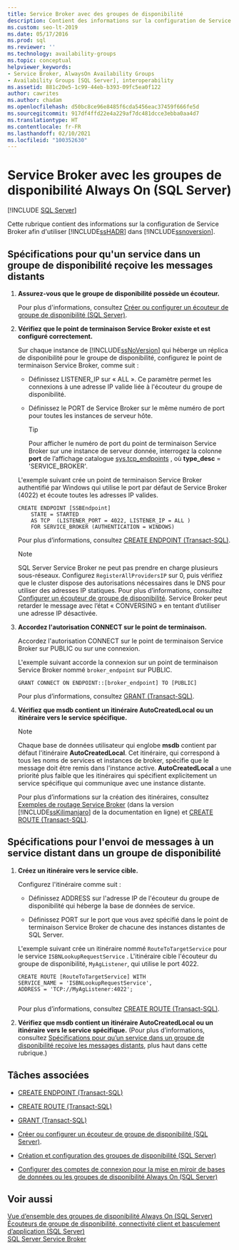 ```yaml
---
title: Service Broker avec des groupes de disponibilité
description: Contient des informations sur la configuration de Service Broker avec des groupes de disponibilité Always On SQL Server.
ms.custom: seo-lt-2019
ms.date: 05/17/2016
ms.prod: sql
ms.reviewer: ''
ms.technology: availability-groups
ms.topic: conceptual
helpviewer_keywords:
- Service Broker, AlwaysOn Availability Groups
- Availability Groups [SQL Server], interoperability
ms.assetid: 881c20e5-1c99-44eb-b393-09fc5ea0f122
author: cawrites
ms.author: chadam
ms.openlocfilehash: d50bc8ce96e8485f6cda5456eac37459f666fe5d
ms.sourcegitcommit: 917df4ffd22e4a229af7dc481dcce3ebba0aa4d7
ms.translationtype: HT
ms.contentlocale: fr-FR
ms.lasthandoff: 02/10/2021
ms.locfileid: "100352630"
---
```

# <a name="service-broker-with-always-on-availability-groups-sql-server"></a>Service Broker avec les groupes de disponibilité Always On (SQL Server)
[!INCLUDE [SQL Server](../../../includes/applies-to-version/sqlserver.md)]

  Cette rubrique contient des informations sur la configuration de Service Broker afin d'utiliser [!INCLUDE[ssHADR](../../../includes/sshadr-md.md)] dans [!INCLUDE[ssnoversion](../../../includes/ssnoversion-md.md)].  
  
  
##  <a name="requirements-for-a-service-in-an-availability-group-to-receive-remote-messages"></a><a name="ReceiveRemoteMessages"></a> Spécifications pour qu'un service dans un groupe de disponibilité reçoive les messages distants  
  
1.  **Assurez-vous que le groupe de disponibilité possède un écouteur.**  
  
     Pour plus d'informations, consultez [Créer ou configurer un écouteur de groupe de disponibilité &#40;SQL Server&#41;](../../../database-engine/availability-groups/windows/create-or-configure-an-availability-group-listener-sql-server.md).  
  
2.  **Vérifiez que le point de terminaison Service Broker existe et est configuré correctement.**  
  
     Sur chaque instance de [!INCLUDE[ssNoVersion](../../../includes/ssnoversion-md.md)] qui héberge un réplica de disponibilité pour le groupe de disponibilité, configurez le point de terminaison Service Broker, comme suit :  
  
    -   Définissez LISTENER_IP sur « ALL ». Ce paramètre permet les connexions à une adresse IP valide liée à l'écouteur du groupe de disponibilité.  
  
    -   Définissez le PORT de Service Broker sur le même numéro de port pour toutes les instances de serveur hôte.  
  
        > [!TIP]  
        >  Pour afficher le numéro de port du point de terminaison Service Broker sur une instance de serveur donnée, interrogez la colonne **port** de l’affichage catalogue [sys.tcp_endpoints](../../../relational-databases/system-catalog-views/sys-tcp-endpoints-transact-sql.md) , où **type_desc** = 'SERVICE_BROKER'.  
  
     L'exemple suivant crée un point de terminaison Service Broker authentifié par Windows qui utilise le port par défaut de Service Broker (4022) et écoute toutes les adresses IP valides.  
  
    ```  
    CREATE ENDPOINT [SSBEndpoint]  
        STATE = STARTED  
        AS TCP  (LISTENER_PORT = 4022, LISTENER_IP = ALL )  
        FOR SERVICE_BROKER (AUTHENTICATION = WINDOWS)  
    ```  
  
     Pour plus d’informations, consultez [CREATE ENDPOINT &#40;Transact-SQL&#41;](../../../t-sql/statements/create-endpoint-transact-sql.md).  

    > [!NOTE]  
    SQL Server Service Broker ne peut pas prendre en charge plusieurs sous-réseaux. Configurez `RegisterAllProvidersIP` sur 0, puis vérifiez que le cluster dispose des autorisations nécessaires dans le DNS pour utiliser des adresses IP statiques. Pour plus d’informations, consultez [Configurer un écouteur de groupe de disponibilité](create-or-configure-an-availability-group-listener-sql-server.md). Service Broker peut retarder le message avec l’état « CONVERSING » en tentant d’utiliser une adresse IP désactivée.

3.  **Accordez l'autorisation CONNECT sur le point de terminaison.**  
  
     Accordez l'autorisation CONNECT sur le point de terminaison Service Broker sur PUBLIC ou sur une connexion.  
  
     L'exemple suivant accorde la connexion sur un point de terminaison Service Broker nommé `broker_endpoint` sur PUBLIC.  
  
    ```  
    GRANT CONNECT ON ENDPOINT::[broker_endpoint] TO [PUBLIC]  
    ```  
  
     Pour plus d’informations, consultez [GRANT &#40;Transact-SQL&#41;](../../../t-sql/statements/grant-transact-sql.md).  
  
4.  **Vérifiez que msdb contient un itinéraire AutoCreatedLocal ou un itinéraire vers le service spécifique.**  
  
    > [!NOTE]  
    >  Chaque base de données utilisateur qui englobe **msdb** contient par défaut l'itinéraire **AutoCreatedLocal**. Cet itinéraire, qui correspond à tous les noms de services et instances de broker, spécifie que le message doit être remis dans l'instance active. **AutoCreatedLocal** a une priorité plus faible que les itinéraires qui spécifient explicitement un service spécifique qui communique avec une instance distante.  
  
     Pour plus d’informations sur la création des itinéraires, consultez [Exemples de routage Service Broker](https://msdn.microsoft.com/library/ms166090\(SQL.105\).aspx) (dans la version [!INCLUDE[ssKilimanjaro](../../../includes/sskilimanjaro-md.md)] de la documentation en ligne) et [CREATE ROUTE &#40;Transact-SQL&#41;](../../../t-sql/statements/create-route-transact-sql.md).  
  
##  <a name="requirements-for-sending-messages-to-a-remote-service-in-an-availability-group"></a><a name="SendRemoteMessages"></a> Spécifications pour l'envoi de messages à un service distant dans un groupe de disponibilité  
  
1.  **Créez un itinéraire vers le service cible.**  
  
     Configurez l'itinéraire comme suit :  
  
    -   Définissez ADDRESS sur l'adresse IP de l'écouteur du groupe de disponibilité qui héberge la base de données de service.  
  
    -   Définissez PORT sur le port que vous avez spécifié dans le point de terminaison Service Broker de chacune des instances distantes de SQL Server.  
  
     L'exemple suivant crée un itinéraire nommé `RouteToTargetService` pour le service `ISBNLookupRequestService` . L'itinéraire cible l'écouteur du groupe de disponibilité, `MyAgListener`, qui utilise le port 4022.  
  
    ```  
    CREATE ROUTE [RouteToTargetService] WITH   
    SERVICE_NAME = 'ISBNLookupRequestService',   
    ADDRESS = 'TCP://MyAgListener:4022';  
  
    ```  
  
     Pour plus d’informations, consultez [CREATE ROUTE &#40;Transact-SQL&#41;](../../../t-sql/statements/create-route-transact-sql.md).  
  
2.  **Vérifiez que msdb contient un itinéraire AutoCreatedLocal ou un itinéraire vers le service spécifique.** (Pour plus d’informations, consultez [Spécifications pour qu’un service dans un groupe de disponibilité reçoive les messages distants](#ReceiveRemoteMessages), plus haut dans cette rubrique.)  
  
##  <a name="related-tasks"></a><a name="RelatedTasks"></a> Tâches associées  
  
-   [CREATE ENDPOINT &#40;Transact-SQL&#41;](../../../t-sql/statements/create-endpoint-transact-sql.md)  
  
-   [CREATE ROUTE &#40;Transact-SQL&#41;](../../../t-sql/statements/create-route-transact-sql.md)  
  
-   [GRANT &#40;Transact-SQL&#41;](../../../t-sql/statements/grant-transact-sql.md)  
  
-   [Créer ou configurer un écouteur de groupe de disponibilité &#40;SQL Server&#41;](../../../database-engine/availability-groups/windows/create-or-configure-an-availability-group-listener-sql-server.md).  
  
-   [Création et configuration des groupes de disponibilité &#40;SQL Server&#41;](../../../database-engine/availability-groups/windows/creation-and-configuration-of-availability-groups-sql-server.md)  
  
-   [Configurer des comptes de connexion pour la mise en miroir de bases de données ou les groupes de disponibilité Always On &#40;SQL Server&#41;](../../../database-engine/database-mirroring/set-up-login-accounts-database-mirroring-always-on-availability.md)  
  
## <a name="see-also"></a>Voir aussi  
 [Vue d’ensemble des groupes de disponibilité Always On &#40;SQL Server&#41;](../../../database-engine/availability-groups/windows/overview-of-always-on-availability-groups-sql-server.md)   
 [Écouteurs de groupe de disponibilité, connectivité client et basculement d’application &#40;SQL Server&#41;](../../../database-engine/availability-groups/windows/listeners-client-connectivity-application-failover.md)   
 [SQL Server Service Broker](../../../database-engine/configure-windows/sql-server-service-broker.md)  
  
  
